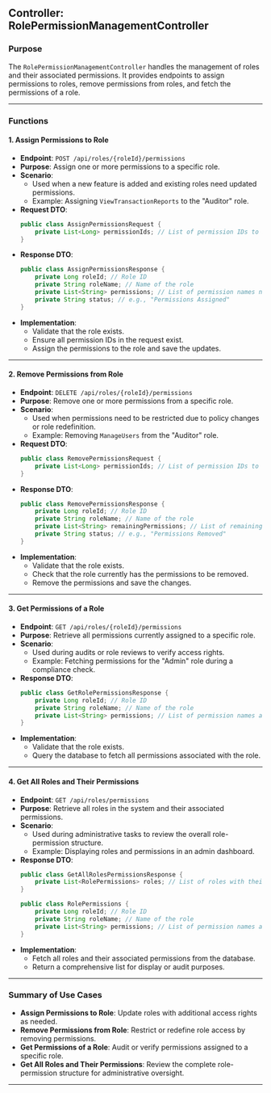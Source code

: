 ## **Controller: RolePermissionManagementController**

### **Purpose**
The `RolePermissionManagementController` handles the management of roles and their associated permissions. It provides endpoints to assign permissions to roles, remove permissions from roles, and fetch the permissions of a role.

---

### **Functions**

#### 1. **Assign Permissions to Role**
- **Endpoint**: `POST /api/roles/{roleId}/permissions`
- **Purpose**: Assign one or more permissions to a specific role.
- **Scenario**:
    - Used when a new feature is added and existing roles need updated permissions.
    - Example: Assigning `ViewTransactionReports` to the "Auditor" role.
- **Request DTO**:
  ```java
  public class AssignPermissionsRequest {
      private List<Long> permissionIds; // List of permission IDs to assign
  }
  ```
- **Response DTO**:
  ```java
  public class AssignPermissionsResponse {
      private Long roleId; // Role ID
      private String roleName; // Name of the role
      private List<String> permissions; // List of permission names now assigned to the role
      private String status; // e.g., "Permissions Assigned"
  }
  ```
- **Implementation**:
    - Validate that the role exists.
    - Ensure all permission IDs in the request exist.
    - Assign the permissions to the role and save the updates.

---

#### 2. **Remove Permissions from Role**
- **Endpoint**: `DELETE /api/roles/{roleId}/permissions`
- **Purpose**: Remove one or more permissions from a specific role.
- **Scenario**:
    - Used when permissions need to be restricted due to policy changes or role redefinition.
    - Example: Removing `ManageUsers` from the "Auditor" role.
- **Request DTO**:
  ```java
  public class RemovePermissionsRequest {
      private List<Long> permissionIds; // List of permission IDs to remove
  }
  ```
- **Response DTO**:
  ```java
  public class RemovePermissionsResponse {
      private Long roleId; // Role ID
      private String roleName; // Name of the role
      private List<String> remainingPermissions; // List of remaining permissions for the role
      private String status; // e.g., "Permissions Removed"
  }
  ```
- **Implementation**:
    - Validate that the role exists.
    - Check that the role currently has the permissions to be removed.
    - Remove the permissions and save the changes.

---

#### 3. **Get Permissions of a Role**
- **Endpoint**: `GET /api/roles/{roleId}/permissions`
- **Purpose**: Retrieve all permissions currently assigned to a specific role.
- **Scenario**:
    - Used during audits or role reviews to verify access rights.
    - Example: Fetching permissions for the "Admin" role during a compliance check.
- **Response DTO**:
  ```java
  public class GetRolePermissionsResponse {
      private Long roleId; // Role ID
      private String roleName; // Name of the role
      private List<String> permissions; // List of permission names assigned to the role
  }
  ```
- **Implementation**:
    - Validate that the role exists.
    - Query the database to fetch all permissions associated with the role.

---

#### 4. **Get All Roles and Their Permissions**
- **Endpoint**: `GET /api/roles/permissions`
- **Purpose**: Retrieve all roles in the system and their associated permissions.
- **Scenario**:
    - Used during administrative tasks to review the overall role-permission structure.
    - Example: Displaying roles and permissions in an admin dashboard.
- **Response DTO**:
  ```java
  public class GetAllRolesPermissionsResponse {
      private List<RolePermissions> roles; // List of roles with their permissions
  }

  public class RolePermissions {
      private Long roleId; // Role ID
      private String roleName; // Name of the role
      private List<String> permissions; // List of permission names assigned to the role
  }
  ```
- **Implementation**:
    - Fetch all roles and their associated permissions from the database.
    - Return a comprehensive list for display or audit purposes.

---

### **Summary of Use Cases**
- **Assign Permissions to Role**: Update roles with additional access rights as needed.
- **Remove Permissions from Role**: Restrict or redefine role access by removing permissions.
- **Get Permissions of a Role**: Audit or verify permissions assigned to a specific role.
- **Get All Roles and Their Permissions**: Review the complete role-permission structure for administrative oversight.

---
